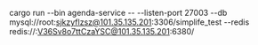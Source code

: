 cargo run --bin agenda-service -- --listen-port 27003 --db mysql://root:sjkzyflzsz@101.35.135.201:3306/simplife_test --redis redis://:V36Sv8o7ttCzaYSC@101.35.135.201:6380/

